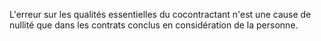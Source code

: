 L'erreur sur les qualités essentielles du cocontractant n'est une cause de nullité que dans les contrats conclus en considération de la personne.   
